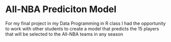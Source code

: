 # All-NBA Prediciton Model

For my final project in my Data Programming in R class I had the opportunity to work with other students to create a model that predicts the 15 players that will be selected to the All-NBA teams in any season
